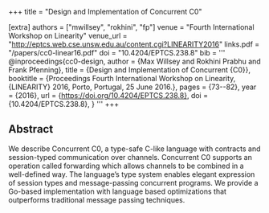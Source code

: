 +++
title = "Design and Implementation of Concurrent C0"

[extra]
authors = ["mwillsey", "rokhini", "fp"]
venue = "Fourth International Workshop on Linearity"
venue_url = "http://eptcs.web.cse.unsw.edu.au/content.cgi?LINEARITY2016"
links.pdf = "/papers/cc0-linear16.pdf"
doi = "10.4204/EPTCS.238.8"
bib = '''
@inproceedings{cc0-design,
  author    = {Max Willsey and
               Rokhini Prabhu and
               Frank Pfenning},
  title     = {Design and Implementation of Concurrent {C0}},
  booktitle = {Proceedings Fourth International Workshop on Linearity, {LINEARITY}
               2016, Porto, Portugal, 25 June 2016.},
  pages     = {73--82},
  year      = {2016},
  url       = {https://doi.org/10.4204/EPTCS.238.8},
  doi       = {10.4204/EPTCS.238.8},
}
'''
+++


## Abstract

We describe Concurrent C0, a type-safe C-like language with contracts
and session-typed communication over channels. Concurrent C0 supports
an operation called forwarding which allows channels to be combined in
a well-defined way. The language’s type system enables elegant
expression of session types and message-passing concurrent
programs. We provide a Go-based implementation with language based
optimizations that outperforms traditional message passing techniques.
